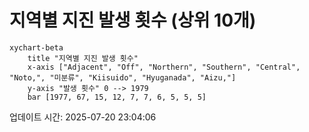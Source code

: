 # 지역별 지진 발생 횟수 (상위 10개)

```mermaid
xychart-beta
    title "지역별 지진 발생 횟수"
    x-axis ["Adjacent", "Off", "Northern", "Southern", "Central", "Noto,", "미분류", "Kiisuido", "Hyuganada", "Aizu,"]
    y-axis "발생 횟수" 0 --> 1979
    bar [1977, 67, 15, 12, 7, 7, 6, 5, 5, 5]
```

업데이트 시간: 2025-07-20 23:04:06
